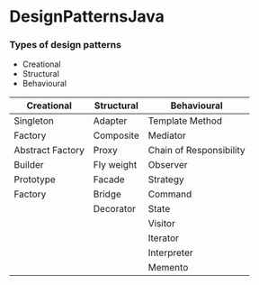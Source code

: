 # DesignPatternsJava

### Types of design patterns

- Creational
- Structural
- Behavioural

| Creational       | Structural | Behavioural             |
| ---------------- | ---------- | ----------------------- |
| Singleton        | Adapter    | Template Method         |
| Factory          | Composite  | Mediator                |
| Abstract Factory | Proxy      | Chain of Responsibility |
| Builder          | Fly weight | Observer                |
| Prototype        | Facade     | Strategy                |
| Factory          | Bridge     | Command                 |
|                  | Decorator  | State                   |
|                  |            | Visitor                 |
|                  |            | Iterator                |
|                  |            | Interpreter             |
|                  |            | Memento                 |
